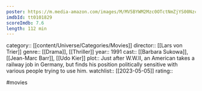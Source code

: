 ```yaml
---
poster: https://m.media-amazon.com/images/M/MV5BYWM2Mzc0OTctNmZjYS00Nzc1LWExZjItZWIzMTdjNTZhZWYwXkEyXkFqcGdeQXVyMjUzOTY1NTc@._V1_SX300.jpg
imdbId: tt0101829
scoreImdb: 7.6
length: 112 min
---
```


category:: [[content/Universe/Categories/Movies]]
director:: [[Lars von Trier]]
genre:: [[Drama]], [[Thriller]]
year:: 1991
cast:: [[Barbara Sukowa]], [[Jean-Marc Barr]], [[Udo Kier]]
plot:: Just after W.W.II, an American takes a railway job in Germany, but finds his position politically sensitive with various people trying to use him.
watchlist:: [[2023-05-05]]
rating::

#movies 

